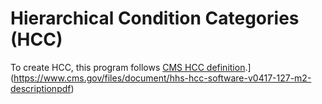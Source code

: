 
# Hierarchical Condition Categories (HCC)

To create HCC, this program follows [CMS HCC
definition](%5Bhttps://www.cms.gov/files/document/hhs-hcc-software-v0417-127-m2-descriptionpdf).\](<https://www.cms.gov/files/document/hhs-hcc-software-v0417-127-m2-descriptionpdf>)
